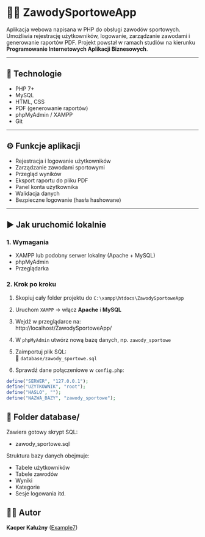 # 🏃‍♂️ ZawodySportoweApp

Aplikacja webowa napisana w PHP do obsługi zawodów sportowych. Umożliwia rejestrację użytkowników, logowanie, zarządzanie zawodami i generowanie raportów PDF. Projekt powstał w ramach studiów na kierunku **Programowanie Internetowych Aplikacji Biznesowych**.

---

## 🧰 Technologie

- PHP 7+
- MySQL
- HTML, CSS
- PDF (generowanie raportów)
- phpMyAdmin / XAMPP
- Git

---

## ⚙️ Funkcje aplikacji

- Rejestracja i logowanie użytkowników
- Zarządzanie zawodami sportowymi
- Przegląd wyników
- Eksport raportu do pliku PDF
- Panel konta użytkownika
- Walidacja danych
- Bezpieczne logowanie (hasła hashowane)

---

## ▶️ Jak uruchomić lokalnie

### 1. Wymagania

- XAMPP lub podobny serwer lokalny (Apache + MySQL)
- phpMyAdmin
- Przeglądarka

### 2. Krok po kroku

1. Skopiuj cały folder projektu do `C:\xampp\htdocs\ZawodySportoweApp`
2. Uruchom `XAMPP` → włącz **Apache** i **MySQL**
3. Wejdź w przeglądarce na:  
http://localhost/ZawodySportoweApp/

5. W `phpMyAdmin` utwórz nową bazę danych, np. `zawody_sportowe`
6. Zaimportuj plik SQL:  
📁 `database/zawody_sportowe.sql`
7. Sprawdź dane połączeniowe w `config.php`:

```php
define("SERWER", "127.0.0.1");
define("UZYTKOWNIK", "root");
define("HASLO", "");
define("NAZWA_BAZY", "zawody_sportowe");
```

## 💾 Folder database/

Zawiera gotowy skrypt SQL:
- zawody_sportowe.sql

Struktura bazy danych obejmuje:
- Tabele użytkowników
- Tabele zawodów
- Wyniki
- Kategorie
- Sesje logowania itd.

## 👨‍💻 Autor
**Kacper Kałużny** ([Example7](https://github.com/Example7))

